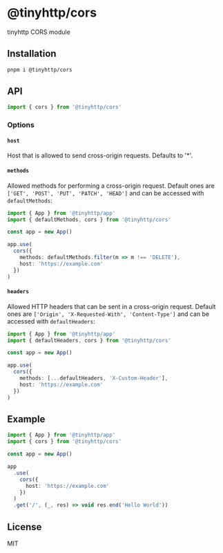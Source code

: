 # @tinyhttp/cors

tinyhttp CORS module

## Installation

```sh
pnpm i @tinyhttp/cors
```

## API

```js
import { cors } from '@tinyhttp/cors'
```

### Options

#### `host`

Host that is allowed to send cross-origin requests. Defaults to '\*'.

#### `methods`

Allowed methods for performing a cross-origin request. Default ones are `['GET', 'POST', 'PUT', 'PATCH', 'HEAD']` and can be accessed with `defaultMethods`:

```ts
import { App } from '@tinyhttp/app'
import { defaultMethods, cors } from '@tinyhttp/cors'

const app = new App()

app.use(
  cors({
    methods: defaultMethods.filter(m => m !== 'DELETE'),
    host: 'https://example.com'
  })
)
```

#### `headers`

Allowed HTTP headers that can be sent in a cross-origin request. Default ones are `['Origin', 'X-Requested-With', 'Content-Type']` and can be accessed with `defaultHeaders`:

```ts
import { App } from '@tinyhttp/app'
import { defaultHeaders, cors } from '@tinyhttp/cors'

const app = new App()

app.use(
  cors({
    methods: [...defaultHeaders, 'X-Custom-Header'],
    host: 'https://example.com'
  })
)
```

## Example

```ts
import { App } from '@tinyhttp/app'
import { cors } from '@tinyhttp/cors'

const app = new App()

app
  .use(
    cors({
      host: 'https://example.com'
    })
  )
  .get('/', (_, res) => void res.end('Hello World'))
```

## License

MIT

